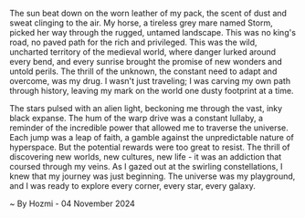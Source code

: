 
The sun beat down on the worn leather of my pack, the scent of dust and sweat clinging to the air. My horse, a tireless grey mare named Storm, picked her way through the rugged, untamed landscape. This was no king's road, no paved path for the rich and privileged. This was the wild, uncharted territory of the medieval world, where danger lurked around every bend, and every sunrise brought the promise of new wonders and untold perils. The thrill of the unknown, the constant need to adapt and overcome, was my drug.  I wasn't just traveling; I was carving my own path through history, leaving my mark on the world one dusty footprint at a time.

The stars pulsed with an alien light, beckoning me through the vast, inky black expanse. The hum of the warp drive was a constant lullaby, a reminder of the incredible power that allowed me to traverse the universe. Each jump was a leap of faith, a gamble against the unpredictable nature of hyperspace.  But the potential rewards were too great to resist. The thrill of discovering new worlds, new cultures, new life - it was an addiction that coursed through my veins. As I gazed out at the swirling constellations, I knew that my journey was just beginning. The universe was my playground, and I was ready to explore every corner, every star, every galaxy. 

~ By Hozmi - 04 November 2024
